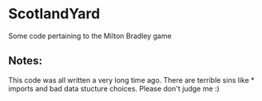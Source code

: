 ScotlandYard
============

Some code pertaining to the Milton Bradley game

Notes:
------
This code was all written a very long time ago. There are terrible sins
like * imports and bad data stucture choices. Please don't judge me :)
